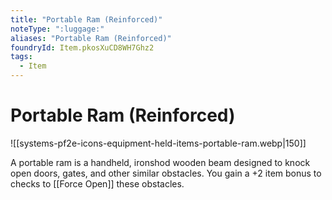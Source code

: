 ```yaml
---
title: "Portable Ram (Reinforced)"
noteType: ":luggage:"
aliases: "Portable Ram (Reinforced)"
foundryId: Item.pkosXuCD8WH7Ghz2
tags:
  - Item
---
```


# Portable Ram (Reinforced)
![[systems-pf2e-icons-equipment-held-items-portable-ram.webp|150]]

A portable ram is a handheld, ironshod wooden beam designed to knock open doors, gates, and other similar obstacles. You gain a +2 item bonus to checks to [[Force Open]] these obstacles.
